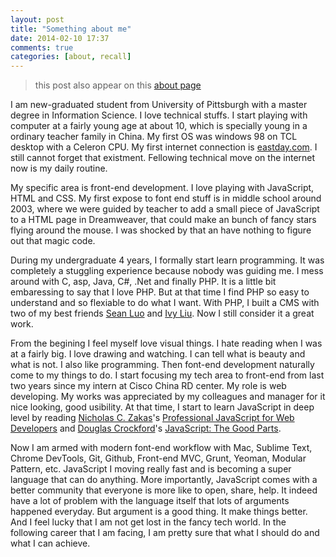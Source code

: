```yaml
---
layout: post
title: "Something about me"
date: 2014-02-10 17:37
comments: true
categories: [about, recall]
---
```


> this post also appear on this [about page](http://gingerbear.github.io/about)

I am new-graduated student from University of Pittsburgh with a master degree in Information Science. I love technical stuffs. I start playing with computer at a fairly young age at about 10, which is specially young in a ordinary teacher family in China. My first OS was windows 98 on TCL desktop with a Celeron CPU. My first internet connection is [eastday.com](http://www.eastday.com/). I still cannot forget that existment. Fellowing technical move on the internet now is my daily routine. 

My specific area is front-end development. I love playing with JavaScript, HTML and CSS. My first expose to font end stuff is in middle school around 2003, where we were guided by teacher to add a small piece of JavaScript to a HTML page in Dreamweaver, that could make an bunch of fancy stars flying around the mouse. I was shocked by that an have nothing to figure out that magic code. 

During my undergraduate 4 years, I formally start learn programming. It was completely a stuggling experience because nobody was guiding me. I mess around with C, asp, Java, C#, .Net and finally PHP. It is a little bit embaressing to say that I love PHP. But at that time I find PHP so easy to understand and so flexiable to do what I want. With PHP, I built a CMS with two of my best friends [Sean Luo](http://www.weibo.com/xluo0209) and [Ivy Liu](http://www.weibo.com/appleet). Now I still consider it a great work.

From the begining I feel myself love visual things. I hate reading when I was at a fairly big. I love drawing and watching. I can tell what is beauty and what is not. I also like programming. Then font-end development naturally come to my things to do. I start focusing my tech area to front-end from last two years since my intern at Cisco China RD center. My role is web developing. My works was appreciated by my colleagues and manager for it nice looking, good usibility. At that time, I start to learn JavaScript in deep level by reading [Nicholas C. Zakas](http://www.nczonline.net/)'s [Professional JavaScript for Web Developers](http://www.wrox.com/WileyCDA/WroxTitle/Professional-JavaScript-for-Web-Developers-3rd-Edition.productCd-1118222199.html) and [Douglas Crockford](http://www.crockford.com/)'s [JavaScript: The Good Parts](http://shop.oreilly.com/product/9780596517748.do). 

Now I am armed with modern font-end workflow with Mac, Sublime Text, Chrome DevTools, Git, Github, Front-end MVC, Grunt, Yeoman, Modular Pattern, etc. JavaScript I moving really fast and is becoming a super language that can do anything. More importantly, JavaScript comes with a better community that everyone is more like to open, share, help. It indeed have a lot of problem with the language itself that lots of arguments happened everyday. But argument is a good thing. It make things better. And I feel lucky that I am not get lost in the fancy tech world. In the following career that I am facing, I am pretty sure that what I should do and what I can achieve. 